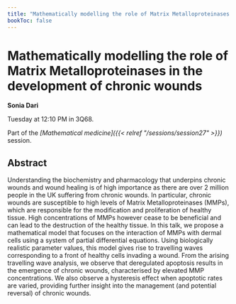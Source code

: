 ```yaml
---
title: "Mathematically modelling the role of Matrix Metalloproteinases in the development of chronic wounds"
bookToc: false
---
```


# Mathematically modelling the role of Matrix Metalloproteinases in the development of chronic wounds

**Sonia Dari**

Tuesday at 12:10 PM in 3Q68.

Part of the *[Mathematical medicine]({{< relref "/sessions/session27" >}})* session.

## Abstract

Understanding the biochemistry and pharmacology that underpins chronic wounds and wound healing is of high importance as there are over 2 million people in the UK suffering from chronic wounds. In particular, chronic wounds are susceptible to high levels of Matrix Metalloproteinases (MMPs), which are responsible for the modification and proliferation of healthy tissue. High concentrations of MMPs however cease to be beneficial and can lead to the destruction of the healthy tissue. In this talk, we propose a mathematical model that focuses on the interaction of MMPs with dermal cells using a system of partial differential equations. Using biologically realistic parameter values, this model gives rise to travelling waves corresponding to a front of healthy cells invading a wound. From the arising travelling wave analysis, we observe that deregulated apoptosis results in the emergence of chronic wounds, characterised by elevated MMP concentrations. We also observe a hysteresis effect when apoptotic rates are varied, providing further insight into the management (and potential reversal) of chronic wounds. 


